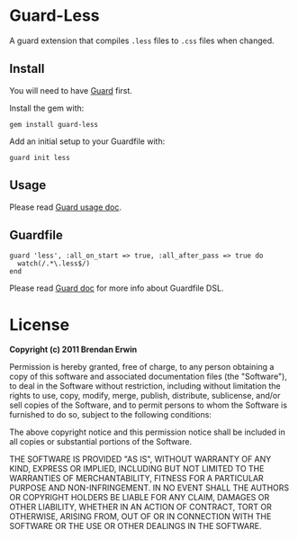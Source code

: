 # Guard-Less

A guard extension that compiles `.less` files to `.css` files when changed.

## Install

You will need to have [Guard](https://github.com/guard/guard) first.

Install the gem with:

    gem install guard-less

Add an initial setup to your Guardfile with:

    guard init less


## Usage

Please read [Guard usage doc](https://github.com/guard/guard#readme).

## Guardfile

    guard 'less', :all_on_start => true, :all_after_pass => true do
      watch(/.*\.less$/)
    end

Please read [Guard doc](https://github.com/guard/guard#readme) for more info about Guardfile DSL.

# License

**Copyright (c) 2011 Brendan Erwin**

Permission is hereby granted, free of charge, to any person obtaining
a copy of this software and associated documentation files (the
"Software"), to deal in the Software without restriction, including
without limitation the rights to use, copy, modify, merge, publish,
distribute, sublicense, and/or sell copies of the Software, and to
permit persons to whom the Software is furnished to do so, subject to
the following conditions:

The above copyright notice and this permission notice shall be
included in all copies or substantial portions of the Software.

THE SOFTWARE IS PROVIDED "AS IS", WITHOUT WARRANTY OF ANY KIND,
EXPRESS OR IMPLIED, INCLUDING BUT NOT LIMITED TO THE WARRANTIES OF
MERCHANTABILITY, FITNESS FOR A PARTICULAR PURPOSE AND
NON-INFRINGEMENT. IN NO EVENT SHALL THE AUTHORS OR COPYRIGHT HOLDERS BE
LIABLE FOR ANY CLAIM, DAMAGES OR OTHER LIABILITY, WHETHER IN AN ACTION
OF CONTRACT, TORT OR OTHERWISE, ARISING FROM, OUT OF OR IN CONNECTION
WITH THE SOFTWARE OR THE USE OR OTHER DEALINGS IN THE SOFTWARE.
